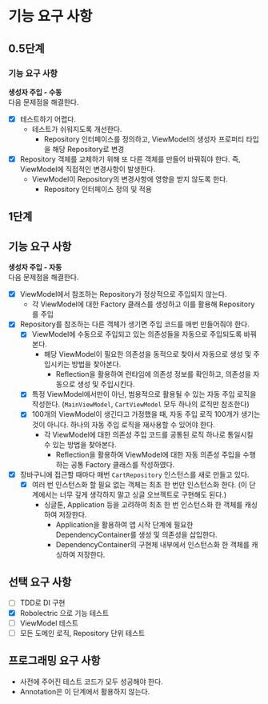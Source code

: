 # 기능 요구 사항

## 0.5단계

### 기능 요구 사항

**생성자 주입 - 수동**  
다음 문제점을 해결한다.  

- [x] 테스트하기 어렵다.
  - 테스트가 쉬워지도록 개선한다.
    - Repository 인터페이스를 정의하고, ViewModel의 생성자 프로퍼티 타입을 해당 Repository로 변경
- [x] Repository 객체를 교체하기 위해 또 다른 객체를 만들어 바꿔줘야 한다. 즉, ViewModel에 직접적인 변경사항이 발생한다.
  - ViewModel이 Repository의 변경사항에 영향을 받지 않도록 한다.
    - Repository 인터페이스 정의 및 적용


## 1단계

## 기능 요구 사항

**생성자 주입 - 자동**  
다음 문제점을 해결한다.  

- [x] ViewModel에서 참조하는 Repository가 정상적으로 주입되지 않는다.
  - 각 ViewModel에 대한 Factory 클래스를 생성하고 이를 활용해 Repository를 주입 
- [x] Repository를 참조하는 다른 객체가 생기면 주입 코드를 매번 만들어줘야 한다.
  - [x] ViewModel에 수동으로 주입되고 있는 의존성들을 자동으로 주입되도록 바꿔본다.
    - 해당 ViewModel이 필요한 의존성을 동적으로 찾아서 자동으로 생성 및 주입시키는 방법을 찾아본다.
      - Reflection을 활용하여 런타임에 의존성 정보를 확인하고, 의존성을 자동으로 생성 및 주입시킨다.
  - [x] 특정 ViewModel에서만이 아닌, 범용적으로 활용될 수 있는 자동 주입 로직을 작성한다. (`MainViewModel`, `CartViewModel` 모두 하나의 로직만 참조한다)
  - [x] 100개의 ViewModel이 생긴다고 가정했을 때, 자동 주입 로직 100개가 생기는 것이 아니다. 하나의 자동 주입 로직을 재사용할 수 있어야 한다.
    - 각 ViewModel에 대한 의존성 주입 코드를 공통된 로직 하나로 통일시킬 수 있는 방법을 찾아본다.
      - Reflection을 활용하여 ViewModel에 대한 자동 의존성 주입을 수행하는 공통 Factory 클래스를 작성하였다.
- [x] 장바구니에 접근할 때마다 매번 `CartRepository` 인스턴스를 새로 만들고 있다.
  - [x] 여러 번 인스턴스화 할 필요 없는 객체는 최초 한 번만 인스턴스화 한다. (이 단계에서는 너무 깊게 생각하지 말고 싱글 오브젝트로 구현해도 된다.)
    - 싱글톤, Application 등을 고려하여 최초 한 번 인스턴스화 한 객체를 캐싱하여 저장한다.
      - Application을 활용하여 앱 시작 단계에 필요한 DependencyContainer를 생성 및 의존성을 삽입한다.
      - DependencyContainer의 구현체 내부에서 인스턴스화 한 객체를 캐싱하여 저장한다.

## 선택 요구 사항

- [ ] TDD로 DI 구현
- [x] Robolectric 으로 기능 테스트
- [ ] ViewModel 테스트
- [ ] 모든 도메인 로직, Repository 단위 테스트

## 프로그래밍 요구 사항

- 사전에 주어진 테스트 코드가 모두 성공해야 한다.
- Annotation은 이 단계에서 활용하지 않는다.
